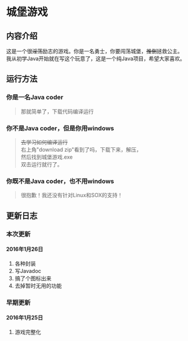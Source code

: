 # 城堡游戏

## 内容介绍

这是一个很~~淫荡~~励志的游戏。你是一名勇士，你要闯荡城堡，~~推倒~~拯救公主。<br/>
我从初学Java开始就在写这个玩意了，这是一个纯Java项目，希望大家喜欢。

## 运行方法

### 你是一名Java coder
> 那就简单了，下载代码编译运行

### 你不是Java coder，但是你用windows
> ~~去学习如何编译运行~~<br/>
右上角"download zip"看到了吗，下载下来，解压，<br/>
然后找到城堡游戏.exe<br/>
双击运行就行了。

### 你既不是Java coder，也不用windows
> 很抱歉！我还没有针对Linux和SOX的支持！

## 更新日志

### 本次更新

#### 2016年1月26日 
1. 各种封装
1. 写Javadoc
1. 搞了个图标出来
1. 去掉暂时无用的功能

### 早期更新

#### 2016年1月25日
1. 游戏完整化